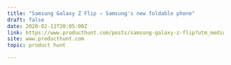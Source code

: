 ```yaml
---
title: "Samsung Galaxy Z Flip — Samsung's new foldable phone"
draft: false
date: 2020-02-11T20:05:00Z
link: https://www.producthunt.com/posts/samsung-galaxy-z-flip?utm_medium=RSS&utm_source=hune
site: www.producthunt.com
topic: product hunt  

---
```


